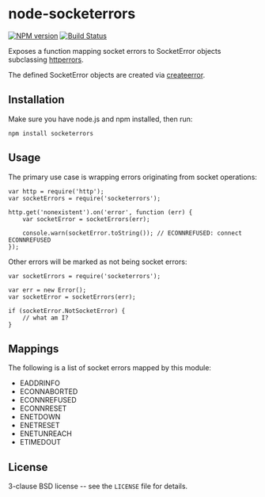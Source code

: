 node-socketerrors
=================

[![NPM version](https://badge.fury.io/js/socketerrors.svg)](http://badge.fury.io/js/socketerrors)
[![Build Status](https://travis-ci.org/alexjeffburke/node-socketerrors.svg?branch=master)](https://travis-ci.org/alexjeffburke/unode-socketerrors)

Exposes a function mapping socket errors to SocketError objects subclassing
<a href="https://github.com/One-com/node-httperrors">httperrors</a>.

The defined SocketError objects are created via
<a href="https://github.com/One-com/node-createerror">createerror</a>.

Installation
------------

Make sure you have node.js and npm installed, then run:

    npm install socketerrors

Usage
-----

The primary use case is wrapping errors originating from socket operations:

    var http = require('http');
    var socketErrors = require('socketerrors');

    http.get('nonexistent').on('error', function (err) {
        var socketError = socketErrors(err);

        console.warn(socketError.toString()); // ECONNREFUSED: connect ECONNREFUSED
    });


Other errors will be marked as not being socket errors:

    var socketErrors = require('socketerrors');

    var err = new Error();
    var socketError = socketErrors(err);

    if (socketError.NotSocketError) {
        // what am I?
    }

Mappings
--------

The following is a list of socket errors mapped by this module:

* EADDRINFO
* ECONNABORTED
* ECONNREFUSED
* ECONNRESET
* ENETDOWN
* ENETRESET
* ENETUNREACH
* ETIMEDOUT

License
-------

3-clause BSD license -- see the `LICENSE` file for details.
